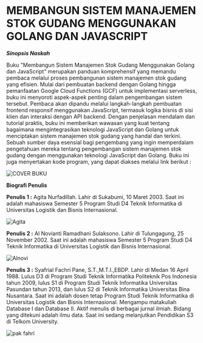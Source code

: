 # MEMBANGUN SISTEM MANAJEMEN STOK GUDANG MENGGUNAKAN GOLANG DAN JAVASCRIPT

**_Sinopsis Naskah_**

Buku "Membangun Sistem Manajemen Stok Gudang Menggunakan Golang dan JavaScript" merupakan panduan komprehensif yang memandu pembaca melalui proses pembangunan sistem manajemen stok gudang yang efisien. Mulai dari pembuatan backend dengan Golang hingga pemanfaatan Google Cloud Functions (GCF) untuk implementasi serverless, buku ini menyoroti aspek-aspek penting dalam pengembangan sistem tersebut. Pembaca akan dipandu melalui langkah-langkah pembuatan frontend responsif menggunakan JavaScript, termasuk logika bisnis di sisi klien dan interaksi dengan API backend. Dengan penjelasan mendalam dan tutorial praktis, buku ini memberikan wawasan yang kuat tentang bagaimana mengintegrasikan teknologi JavaScript dan Golang untuk menciptakan sistem manajemen stok gudang yang handal dan terkini. Sebuah sumber daya esensial bagi pengembang yang ingin memperdalam pengetahuan mereka tentang pengembangan sistem manajemen stok gudang dengan menggunakan teknologi JavaScript dan Golang. Buku ini juga menyertakan kode program, yang dapat diakses melalui link berikut :

![COVER BUKU](https://github.com/warehousemanagement88/bukpedp3_stocksynergy/assets/147298795/279c82b0-880d-4d5f-b4ed-d47f71916c36)

**Biografi Penulis**

**Penulis 1 :** Agita Nurfadillah. Lahir di Sukabumi, 10 Maret 2003. Saat ini adalah mahasiswa Semester 5 Program Studi D4 Teknik Informatika di Universitas Logistik dan Bisnis Internasional.

![Agita](https://github.com/warehousemanagement88/bukpedp3_stocksynergy/assets/147298795/5a0432a6-b908-4499-bfcd-3e75f913cf96)

**Penulis 2 :** Al Novianti Ramadhani Sulaksono. Lahir di Tulungagung, 25 November 2002. Saat ini adalah mahasiswa Semester 5 Program Studi D4 Teknik Informatika di Universitas Logistik dan Bisnis Internasional.

![Alnovi](https://github.com/warehousemanagement88/bukpedp3_stocksynergy/assets/147298795/13b298c2-f30a-44d8-859f-de54ef81f8a8)

**Penulis 3 :** Syafrial Fachri Pane, S.T.,M.T.I.,EBDP. Lahir di Medan 16 April 1988. Lulus D3 di Program Studi Teknik Informatika Politeknik Pos Indonesia tahun 2009, lulus S1 di Program Studi Teknik Informatika Universitas Pasundan tahun 2013, dan lulus S2 di Teknik Informatika Universitas Bina Nusantara. Saat ini adalah dosen tetap Program Studi Teknik Informatika di Universitas Logistik dan Bisnis Internasional. Mengampu matakuliah Database I dan Database II. Aktif menulis di berbagai jurnal ilmiah. Bidang yang ditekuni adalah ilmu data. Saat ini sedang melanjutkan Pendidikan S3 di Telkom University.

![pak fahri](https://github.com/warehousemanagement88/bukpedp3_stocksynergy/assets/147298795/ac3ad14a-49d2-4361-adfd-cb304ff9b523)
